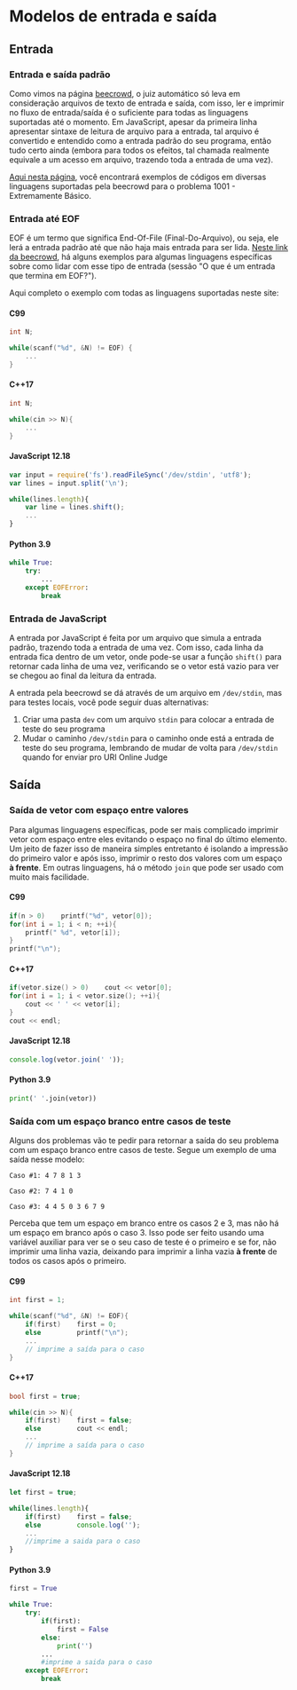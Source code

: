 # Modelos de entrada e saída

## Entrada

### Entrada e saída padrão

Como vimos na página [beecrowd](../beecrowd/README.md), o juiz automático só leva em consideração arquivos de texto de entrada e saída, com isso, ler e imprimir no fluxo de entrada/saída é o suficiente para todas as linguagens suportadas até o momento. Em JavaScript, apesar da primeira linha apresentar sintaxe de leitura de arquivo para a entrada, tal arquivo é convertido e entendido como a entrada padrão do seu programa, então tudo certo ainda (embora para todos os efeitos, tal chamada realmente equivale a um acesso em arquivo, trazendo toda a entrada de uma vez).

[Aqui nesta página](https://www.beecrowd.com.br/judge/pt/faqs/about/examples), você encontrará exemplos de códigos em diversas linguagens suportadas pela beecrowd para o problema 1001 - Extremamente Básico.

### Entrada até EOF

EOF é um termo que significa End-Of-File (Final-Do-Arquivo), ou seja, ele lerá a entrada padrão até que não haja mais entrada para ser lida. [Neste link da beecrowd](https://www.beecrowd.com.br/judge/pt/faqs/about/problems), há alguns exemplos para algumas linguagens específicas sobre como lidar com esse tipo de entrada (sessão "O que é um entrada que termina em EOF?").

Aqui completo o exemplo com todas as linguagens suportadas neste site:

#### C99
```c
int N;

while(scanf("%d", &N) != EOF) {
    ...
}
```

#### C++17
```cpp
int N;

while(cin >> N){
    ...
}
```

#### JavaScript 12.18
```javascript
var input = require('fs').readFileSync('/dev/stdin', 'utf8');
var lines = input.split('\n');

while(lines.length){
    var line = lines.shift();
    ...
}
```

#### Python 3.9
```python
while True:
    try:
        ...
    except EOFError:
        break
```

### Entrada de JavaScript

A entrada por JavaScript é feita por um arquivo que simula a entrada padrão, trazendo toda a entrada de uma vez. Com isso, cada linha da entrada fica dentro de um vetor, onde pode-se usar a função `shift()` para retornar cada linha de uma vez, verificando se o vetor está vazio para ver se chegou ao final da leitura da entrada.

A entrada pela beecrowd se dá através de um arquivo em `/dev/stdin`, mas para testes locais, você pode seguir duas alternativas:

1. Criar uma pasta `dev` com um arquivo `stdin` para colocar a entrada de teste do seu programa
2. Mudar o caminho `/dev/stdin` para o caminho onde está a entrada de teste do seu programa, lembrando de mudar de volta para `/dev/stdin` quando for enviar pro URI Online Judge

## Saída

### Saída de vetor com espaço entre valores

Para algumas linguagens específicas, pode ser mais complicado imprimir vetor com espaço entre eles evitando o espaço no final do último elemento. Um jeito de fazer isso de maneira simples entretanto é isolando a impressão do primeiro valor e após isso, imprimir o resto dos valores com um espaço **à frente**.  Em outras linguagens, há o método `join` que pode ser usado com muito mais facilidade.

#### C99
```c
if(n > 0)    printf("%d", vetor[0]);
for(int i = 1; i < n; ++i){
    printf(" %d", vetor[i]);
}
printf("\n");
```

#### C++17
```cpp
if(vetor.size() > 0)    cout << vetor[0];
for(int i = 1; i < vetor.size(); ++i){
    cout << ' ' << vetor[i];
}
cout << endl;
```

#### JavaScript 12.18
```javascript
console.log(vetor.join(' '));
```

#### Python 3.9
```python
print(' '.join(vetor))
```

### Saída com um espaço branco entre casos de teste

Alguns dos problemas vão te pedir para retornar a saída do seu problema com um espaço branco entre casos de teste. Segue um exemplo de uma saída nesse modelo:

```
Caso #1: 4 7 8 1 3

Caso #2: 7 4 1 0

Caso #3: 4 4 5 0 3 6 7 9
```

Perceba que tem um espaço em branco entre os casos 2 e 3, mas não há um espaço em branco após o caso 3. Isso pode ser feito usando uma variável auxiliar para ver se o seu caso de teste é o primeiro e se for, não imprimir uma linha vazia, deixando para imprimir a linha vazia **à frente** de todos os casos após o primeiro.

#### C99
```c
int first = 1;

while(scanf("%d", &N) != EOF){
    if(first)    first = 0;
    else         printf("\n");
    ...
    // imprime a saída para o caso
}
```

#### C++17
```cpp
bool first = true;

while(cin >> N){
    if(first)    first = false;
    else         cout << endl;
    ...
    // imprime a saída para o caso
}
```

#### JavaScript 12.18
```javascript
let first = true;

while(lines.length){
    if(first)    first = false;
    else         console.log('');
    ...
    //imprime a saida para o caso
}
```

#### Python 3.9
```python
first = True

while True:
    try:
        if(first):
            first = False
        else:
            print('')
        ...
        #imprime a saida para o caso
    except EOFError:
        break
```